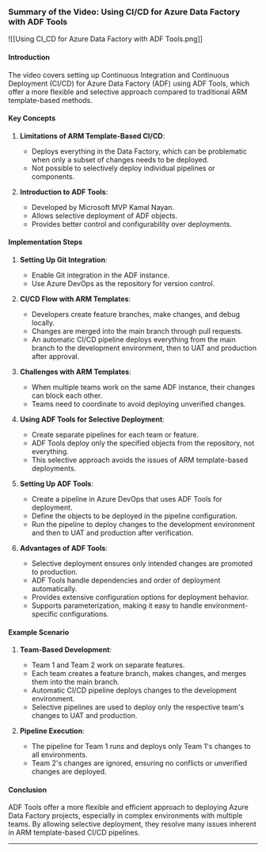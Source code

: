 ### Summary of the Video: Using CI/CD for Azure Data Factory with ADF Tools

![[Using CI_CD for Azure Data Factory with ADF Tools.png]]

#### Introduction
The video covers setting up Continuous Integration and Continuous Deployment (CI/CD) for Azure Data Factory (ADF) using ADF Tools, which offer a more flexible and selective approach compared to traditional ARM template-based methods.

#### Key Concepts
1. **Limitations of ARM Template-Based CI/CD**:
   - Deploys everything in the Data Factory, which can be problematic when only a subset of changes needs to be deployed.
   - Not possible to selectively deploy individual pipelines or components.

2. **Introduction to ADF Tools**:
   - Developed by Microsoft MVP Kamal Nayan.
   - Allows selective deployment of ADF objects.
   - Provides better control and configurability over deployments.

#### Implementation Steps
1. **Setting Up Git Integration**:
   - Enable Git integration in the ADF instance.
   - Use Azure DevOps as the repository for version control.

2. **CI/CD Flow with ARM Templates**:
   - Developers create feature branches, make changes, and debug locally.
   - Changes are merged into the main branch through pull requests.
   - An automatic CI/CD pipeline deploys everything from the main branch to the development environment, then to UAT and production after approval.

3. **Challenges with ARM Templates**:
   - When multiple teams work on the same ADF instance, their changes can block each other.
   - Teams need to coordinate to avoid deploying unverified changes.

4. **Using ADF Tools for Selective Deployment**:
   - Create separate pipelines for each team or feature.
   - ADF Tools deploy only the specified objects from the repository, not everything.
   - This selective approach avoids the issues of ARM template-based deployments.

5. **Setting Up ADF Tools**:
   - Create a pipeline in Azure DevOps that uses ADF Tools for deployment.
   - Define the objects to be deployed in the pipeline configuration.
   - Run the pipeline to deploy changes to the development environment and then to UAT and production after verification.

6. **Advantages of ADF Tools**:
   - Selective deployment ensures only intended changes are promoted to production.
   - ADF Tools handle dependencies and order of deployment automatically.
   - Provides extensive configuration options for deployment behavior.
   - Supports parameterization, making it easy to handle environment-specific configurations.

#### Example Scenario
1. **Team-Based Development**:
   - Team 1 and Team 2 work on separate features.
   - Each team creates a feature branch, makes changes, and merges them into the main branch.
   - Automatic CI/CD pipeline deploys changes to the development environment.
   - Selective pipelines are used to deploy only the respective team's changes to UAT and production.

2. **Pipeline Execution**:
   - The pipeline for Team 1 runs and deploys only Team 1's changes to all environments.
   - Team 2's changes are ignored, ensuring no conflicts or unverified changes are deployed.

#### Conclusion
ADF Tools offer a more flexible and efficient approach to deploying Azure Data Factory projects, especially in complex environments with multiple teams. By allowing selective deployment, they resolve many issues inherent in ARM template-based CI/CD pipelines.

---
